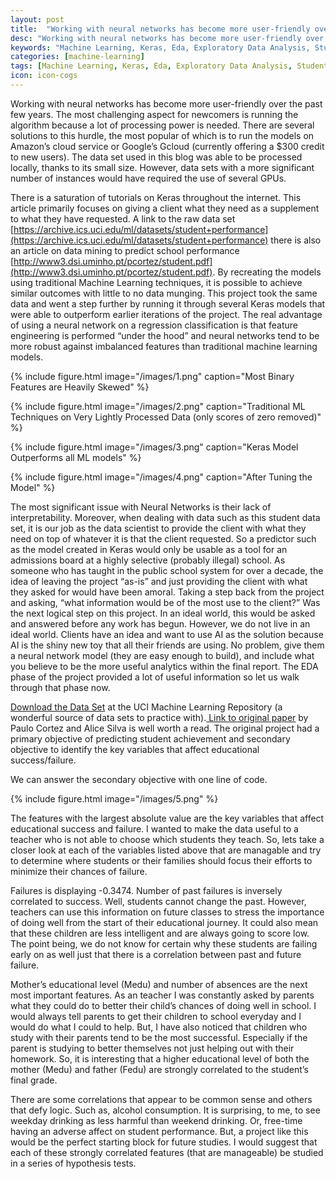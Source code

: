 ```yaml
---
layout: post
title:  "Working with neural networks has become more user-friendly over the past few years."
desc: "Working with neural networks has become more user-friendly over the past few years. The most challenging aspect for newcomers is running the algorithm because a lot of processing power is needed."
keywords: "Machine Learning, Keras, Eda, Exploratory Data Analysis, Student Performance"
categories: [machine-learning]
tags: [Machine Learning, Keras, Eda, Exploratory Data Analysis, Student Performance]
icon: icon-cogs
---
```


Working with neural networks has become more user-friendly over the past few years. The most challenging aspect for newcomers is running the algorithm because a lot of processing power is needed. There are several solutions to this hurdle, the most popular of which is to run the models on Amazon’s cloud service or Google’s Gcloud (currently offering a $300 credit to new users). The data set used in this blog was able to be processed locally, thanks to its small size. However, data sets with a more significant number of instances would have required the use of several GPUs.

There is a saturation of tutorials on Keras throughout the internet. This article primarily focuses on giving a client what they need as a supplement to what they have requested. A link to the raw data set [https://archive.ics.uci.edu/ml/datasets/student+performance](https://archive.ics.uci.edu/ml/datasets/student+performance) there is also an article on data mining to predict school performance [http://www3.dsi.uminho.pt/pcortez/student.pdf](http://www3.dsi.uminho.pt/pcortez/student.pdf). By recreating the models using traditional Machine Learning techniques, it is possible to achieve similar outcomes with little to no data munging. This project took the same data and went a step further by running it through several Keras models that were able to outperform earlier iterations of the project. The real advantage of using a neural network on a regression classification is that feature engineering is performed “under the hood” and neural networks tend to be more robust against imbalanced features than traditional machine learning models.

{% include figure.html image="/images/1.png" caption="Most Binary Features are Heavily Skewed" %}

{% include figure.html image="/images/2.png" caption="Traditional ML Techniques on Very Lightly Processed Data (only scores of zero removed)" %}

{% include figure.html image="/images/3.png" caption="Keras Model Outperforms all ML models" %}

{% include figure.html image="/images/4.png" caption="After Tuning the Model" %}

The most significant issue with Neural Networks is their lack of interpretability. Moreover, when dealing with data such as this student data set, it is our job as the data scientist to provide the client with what they need on top of whatever it is that the client requested. So a predictor such as the model created in Keras would only be usable as a tool for an admissions board at a highly selective (probably illegal) school. As someone who has taught in the public school system for over a decade, the idea of leaving the project “as-is” and just providing the client with what they asked for would have been amoral.
Taking a step back from the project and asking, “what information would be of the most use to the client?” Was the next logical step on this project.
 In an ideal world, this would be asked and answered before any work has begun. However, we do not live in an ideal world. Clients have an idea and want to use AI as the solution because AI is the shiny new toy that all their friends are using. No problem, give them a neural network model (they are easy enough to build), and include what you believe to be the more useful analytics within the final report.
 The EDA phase of the project provided a lot of useful information so let us walk through that phase now.

[Download the Data Set](https://archive.ics.uci.edu/ml/datasets/student+performance) at the UCI Machine Learning Repository (a wonderful source of data sets to practice with).[ Link to original paper](http://www3.dsi.uminho.pt/pcortez/student.pdf) by Paulo Cortez and Alice Silva is well worth a read. The original project had a primary objective of predicting student achievement and secondary objective to identify the key variables that affect educational success/failure.

We can answer the secondary objective with one line of code.

{% include figure.html image="/images/5.png" %}

The features with the largest absolute value are the key variables that affect educational success and failure. I wanted to make the data useful to a teacher who is not able to choose which students they teach. So, lets take a closer look at each of the variables listed above that are managable and try to determine where students or their families should focus their efforts to minimize their chances of failure.

Failures is displaying -0.3474. Number of past failures is inversely correlated to success. Well, students cannot change the past. However, teachers can use this information on future classes to stress the importance of doing well from the start of their educational journey. It could also mean that these children are less intelligent and are always going to score low. The point being, we do not know for certain why these students are failing early on as well just that there is a correlation between past and future failure.

Mother’s educational level (Medu) and number of absences are the next most important features. As an teacher I was constantly asked by parents what they could do to better their child’s chances of doing well in school. I would always tell parents to get their children to school everyday and I would do what I could to help. But, I have also noticed that children who study with their parents tend to be the most successful. Especially if the parent is studying to better themselves not just helping out with their homework. So, it is interesting that a higher educational level of both the mother (Medu) and father (Fedu) are strongly correlated to the student’s final grade.

There are some correlations that appear to be common sense and others that defy logic. Such as, alcohol consumption. It is surprising, to me, to see weekday drinking as less harmful than weekend drinking. Or, free-time having an adverse affect on student performance. But, a project like this would be the perfect starting block for future studies. I would suggest that each of these strongly correlated features (that are manageable) be studied in a series of hypothesis tests.
